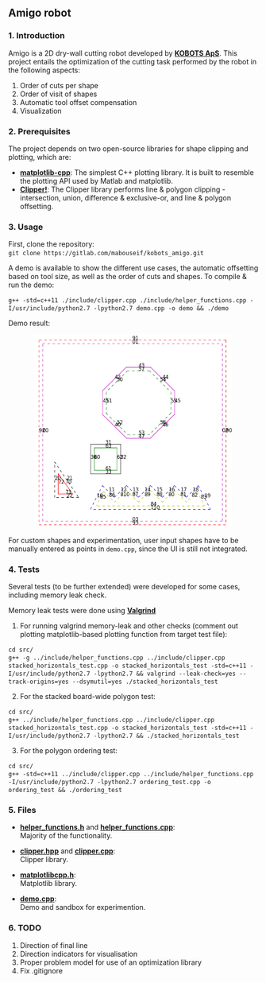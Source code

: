 ## Amigo robot


### 1. Introduction

Amigo is a 2D dry-wall cutting robot developed by [**KOBOTS ApS**](https://kobots.dk/). This project entails the optimization of the cutting task performed by the robot in the following aspects:
1. Order of cuts per shape
2. Order of visit of shapes
3. Automatic tool offset compensation
4. Visualization


### 2. Prerequisites
The project depends on two open-source libraries for shape clipping and plotting, which are:

* [**matplotlib-cpp**](https://github.com/lava/matplotlib-cpp): The simplest C++ plotting library. It is built to resemble the plotting API used by Matlab and matplotlib.
* [**Clipper!**](http://www.angusj.com/delphi/clipper.php): The Clipper library performs line & polygon clipping - intersection, union, difference & exclusive-or, and line & polygon offsetting.

### 3. Usage

First, clone the repository:  
`git clone https://gitlab.com/mabouseif/kobots_amigo.git`

A demo is available to show the different use cases, the automatic offsetting based on tool size, as well as the order of cuts and shapes.
To compile & run the demo:

```
g++ -std=c++11 ./include/clipper.cpp ./include/helper_functions.cpp -I/usr/include/python2.7 -lpython2.7 demo.cpp -o demo && ./demo
```
Demo result:
<p align="center">
<img src="./demo.png" width="400">

For custom shapes and experimentation, user input shapes have to be manually entered as points in `demo.cpp`, since the UI is still not integrated.

### 4. Tests

Several tests (to be further extended) were developed for some cases, including memory leak check.

Memory leak tests were done using [**Valgrind**](https://valgrind.org/)

1. For running valgrind memory-leak and other checks (comment out plotting matplotlib-based plotting function from target test file):
```
cd src/
g++ -g ../include/helper_functions.cpp ../include/clipper.cpp stacked_horizontals_test.cpp -o stacked_horizontals_test -std=c++11 -I/usr/include/python2.7 -lpython2.7 && valgrind --leak-check=yes --track-origins=yes --dsymutil=yes ./stacked_horizontals_test
```

2. For the stacked board-wide polygon test:
```
cd src/
g++ ../include/helper_functions.cpp ../include/clipper.cpp stacked_horizontals_test.cpp -o stacked_horizontals_test -std=c++11 -I/usr/include/python2.7 -lpython2.7 && ./stacked_horizontals_test
```

3. For the polygon ordering test:
```
cd src/
g++ -std=c++11 ../include/clipper.cpp ../include/helper_functions.cpp -I/usr/include/python2.7 -lpython2.7 ordering_test.cpp -o ordering_test && ./ordering_test
```


### 5. Files

- [**helper_functions.h**](./include/helper_functions.h) and [**helper_functions.cpp**](./include/helper_functions.cpp):  
Majority of the functionality.

- [**clipper.hpp**](./include/clipper.hpp) and [**clipper.cpp**](./include/clipper.cpp):  
Clipper library.

- [**matplotlibcpp.h**](./include/matplotlibcpp.h):  
Matplotlib library.

- [**demo.cpp**](./demo.cpp):  
Demo and sandbox for experimention.


### 6. TODO

1. Direction of final line
2. Direction indicators for visualisation
3. Proper problem model for use of an optimization library
4. Fix .gitignore